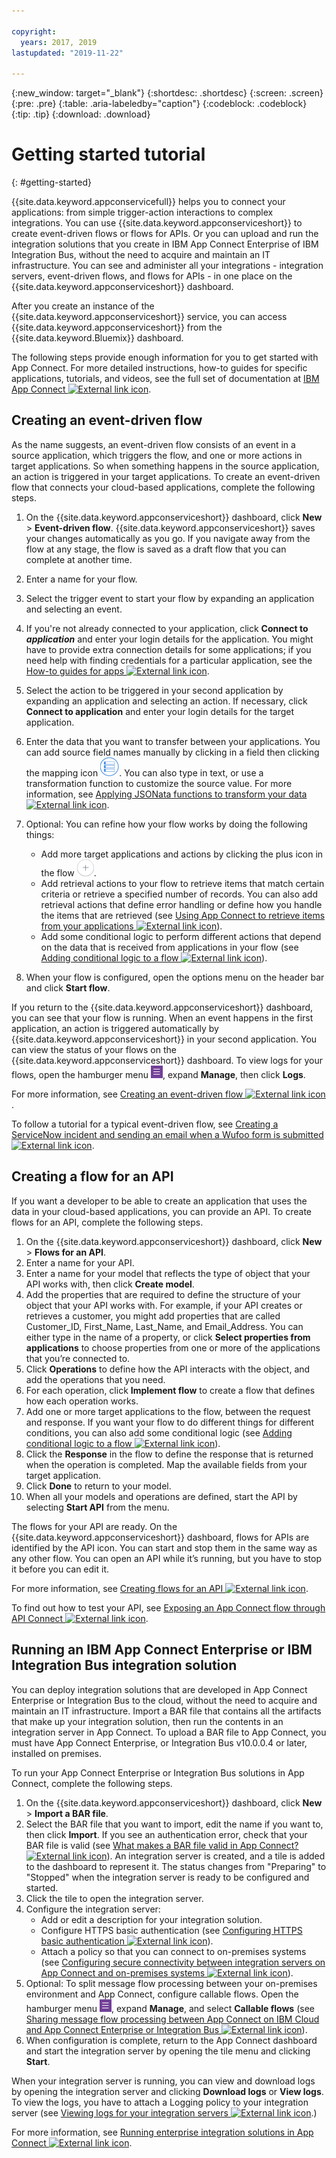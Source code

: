 ```yaml
---

copyright:
  years: 2017, 2019
lastupdated: "2019-11-22"

---
```


{:new_window: target="_blank"}
{:shortdesc: .shortdesc}
{:screen: .screen}
{:pre: .pre}
{:table: .aria-labeledby="caption"}
{:codeblock: .codeblock}
{:tip: .tip} 
{:download: .download}


# Getting started tutorial
{: #getting-started}

{{site.data.keyword.appconservicefull}} helps you to connect your applications: from simple trigger-action interactions to complex integrations.  You can use {{site.data.keyword.appconserviceshort}} to create event-driven flows or flows for APIs.  Or you can upload and run the integration solutions that you create in IBM App Connect Enterprise of IBM Integration Bus, without the need to acquire and maintain an IT infrastructure.  You can see and administer all your integrations - integration servers, event-driven flows, and flows for APIs - in one place on the {{site.data.keyword.appconserviceshort}} dashboard. 

After you create an instance of the {{site.data.keyword.appconserviceshort}} service, you can access {{site.data.keyword.appconserviceshort}} from the {{site.data.keyword.Bluemix}} dashboard.

The following steps provide enough information for you to get started with App Connect.  For more detailed instructions, how-to guides for specific applications, tutorials, and videos, see the full set of documentation at [IBM App Connect ![External link icon](../../icons/launch-glyph.svg "External link icon")](https://developer.ibm.com/integration/docs/app-connect/).

## Creating an event-driven flow

As the name suggests, an event-driven flow consists of an event in a source application, which triggers the flow, and one or more actions in target applications. So when something happens in the source application, an action is triggered in your target applications.  To create an event-driven flow that connects your cloud-based applications, complete the following steps.
1.  On the {{site.data.keyword.appconserviceshort}} dashboard, click **New** > **Event-driven flow**.
    {{site.data.keyword.appconserviceshort}} saves your changes automatically as you go. If you navigate away from the flow at any stage, the flow is saved as a draft flow that you can complete at another time.
1.  Enter a name for your flow.
1.  Select the trigger event to start your flow by expanding an application and selecting an event.
1.  If you're not already connected to your application, click **Connect to _application_** and enter your login details for the application.
    You might have to provide extra connection details for some applications; if you need help with finding credentials for a particular application, see the [How-to guides for apps ![External link icon](../../icons/launch-glyph.svg "External link icon")](https://developer.ibm.com/integration/docs/app-connect/how-to-guides-for-apps/).
1.  Select the action to be triggered in your second application by expanding an application and selecting an action.
    If necessary, click **Connect to application** and enter your login details for the target application.
1. Enter the data that you want to transfer between your applications.
    You can add source field names manually by clicking in a field then clicking the mapping icon ![Mapping icon](/images/MappingIcon.jpg). You can also type in text, or use a transformation function to customize the source value. For more information, see [Applying JSONata functions to transform your data ![External link icon](../../icons/launch-glyph.svg "External link icon")](https://developer.ibm.com/integration/docs/app-connect/creating-managing-event-driven-flows/completing-fields-action/applying-jsonata-functions/).
1. Optional: You can refine how your flow works by doing the following things:
    * Add more target applications and actions by clicking the plus icon in the flow ![Add an application icon](/images/AddApp.jpg).
    * Add retrieval actions to your flow to retrieve items that match certain criteria or retrieve a specified number of records.  You can also add retrieval actions that define error handling or define how you handle the items that are retrieved (see [Using App Connect to retrieve items from your applications ![External link icon](../../icons/launch-glyph.svg "External link icon")](https://developer.ibm.com/integration/docs/app-connect/tutorials-for-ibm-app-connect/using-ibm-app-connect-retrieve-items-applications/)).
    * Add some conditional logic to perform different actions that depend on the data that is received from applications in your flow (see [Adding conditional logic to a flow ![External link icon](../../icons/launch-glyph.svg "External link icon")](https://developer.ibm.com/integration/docs/app-connect/toolbox-utilities/adding-conditional-logic-flow/)).

1. When your flow is configured, open the options menu on the header bar and click **Start flow**.

If you return to the {{site.data.keyword.appconserviceshort}} dashboard, you can see that your flow is running.  When an event happens in the first application, an action is triggered automatically by {{site.data.keyword.appconserviceshort}} in your second application. You can view the status of your flows on the {{site.data.keyword.appconserviceshort}} dashboard.  To view logs for your flows, open the hamburger menu ![Hamburger menu icon](/images/HamburgerMenuSm.jpg), expand **Manage**, then click **Logs**.

For more information, see [Creating an event-driven flow ![External link icon](../../icons/launch-glyph.svg "External link icon")](https://developer.ibm.com/integration/docs/app-connect/tutorials-for-ibm-app-connect/creating-event-driven-flow/).

To follow a tutorial for a typical event-driven flow, see [Creating a ServiceNow incident and sending an email when a Wufoo form is submitted ![External link icon](../../icons/launch-glyph.svg "External link icon")](https://developer.ibm.com/integration/docs/app-connect/tutorials-for-ibm-app-connect/creating-event-driven-flow-creates-servicenow-incident-someone-submits-wufoo-form/).

## Creating a flow for an API

If you want a developer to be able to create an application that uses the data in your cloud-based applications, you can provide an API. To create flows for an API, complete the following steps.
1. On the {{site.data.keyword.appconserviceshort}} dashboard, click **New** > **Flows for an API**.
1. Enter a name for your API.
1. Enter a name for your model that reflects the type of object that your API works with, then click **Create model**.
1. Add the properties that are required to define the structure of your object that your API works with.
    For example, if your API creates or retrieves a customer, you might add properties that are called Customer_ID, First_Name, Last_Name, and Email_Address. You can either type in the name of a property, or click **Select properties from applications** to choose properties from one or more of the applications that you’re connected to.
1. Click **Operations** to define how the API interacts with the object, and add the operations that you need. 
1. For each operation, click **Implement flow** to create a flow that defines how each operation works. 
1. Add one or more target applications to the flow, between the request and response. 
    If you want your flow to do different things for different conditions, you can also add some conditional logic (see [Adding conditional logic to a flow ![External link icon](../../icons/launch-glyph.svg "External link icon")](https://developer.ibm.com/integration/docs/app-connect/toolbox-utilities/adding-conditional-logic-flow/)).
1. Click the **Response** in the flow to define the response that is returned when the operation is completed. Map the available fields from your target application. 
1. Click **Done** to return to your model.
1. When all your models and operations are defined, start the API by selecting **Start API** from the menu. 

The flows for your API are ready. On the {{site.data.keyword.appconserviceshort}} dashboard, flows for APIs are identified by the API icon. You can start and stop them in the same way as any other flow. You can open an API while it’s running, but you have to stop it before you can edit it.

For more information, see [Creating flows for an API  ![External link icon](../../icons/launch-glyph.svg "External link icon")](https://developer.ibm.com/integration/docs/app-connect/tutorials-for-ibm-app-connect/creating-flows-api/).

To find out how to test your API, see [Exposing an App Connect flow through API Connect ![External link icon](../../icons/launch-glyph.svg "External link icon")](https://developer.ibm.com/integration/blog/2017/08/29/exposing-app-connect-flow-api-connect/).


## Running an IBM App Connect Enterprise or IBM Integration Bus integration solution

You can deploy integration solutions that are developed in App Connect Enterprise or Integration Bus to the cloud, without the need to acquire and maintain an IT infrastructure. Import a BAR file that contains all the artifacts that make up your integration solution, then run the contents in an integration server in App Connect. To upload a BAR file to App Connect, you must have App Connect Enterprise, or Integration Bus v10.0.0.4 or later, installed on premises.

To run your App Connect Enterprise or Integration Bus solutions in App Connect, complete the following steps.
1. On the {{site.data.keyword.appconserviceshort}} dashboard, click **New** > **Import a BAR file**.
1. Select the BAR file that you want to import, edit the name if you want to, then click **Import**. 
    If you see an authentication error, check that your BAR file is valid (see [What makes a BAR file valid in App Connect? ![External link icon](../../icons/launch-glyph.svg "External link icon")](https://developer.ibm.com/integration/docs/app-connect/creating-managing-enterprise-integrations/running-on-ibm-cloud/what-makes-a-bar-file-valid-for-app-connect-app-connect-enterprise-beta/)).
    An integration server is created, and a tile is added to the dashboard to represent it. The status changes from "Preparing" to "Stopped" when the integration server is ready to be configured and started. 
1. Click the tile to open the integration server.
1. Configure the integration server:
    * Add or edit a description for your integration solution.
    * Configure HTTPS basic authentication (see [Configuring HTTPS basic authentication ![External link icon](../../icons/launch-glyph.svg "External link icon")](https://developer.ibm.com/integration/docs/app-connect/creating-managing-enterprise-integrations/running-on-ibm-cloud/configuring-https-basic-authentication-app-connect-enterprise-beta/)).
    * Attach a policy so that you can connect to on-premises systems (see [Configuring secure connectivity between integration servers on App Connect and on-premises systems ![External link icon](../../icons/launch-glyph.svg "External link icon")](https://developer.ibm.com/integration/docs/app-connect/creating-managing-enterprise-integrations/running-on-ibm-cloud/configuring-secure-connectivity-cloud-and-on-premises/)).
1. Optional: To split message flow processing between your on-premises environment and App Connect, configure callable flows. Open the hamburger menu ![Hamburger menu icon](/images/HamburgerMenuSm.jpg), expand **Manage**, and select **Callable flows** (see [Sharing message flow processing between App Connect on IBM Cloud and App Connect Enterprise or Integration Bus ![External link icon](../../icons/launch-glyph.svg "External link icon")](https://developer.ibm.com/integration/docs/app-connect/creating-managing-enterprise-integrations/running-on-ibm-cloud/sharing-message-flow-processing-cloud-and-on-premises/)).
1. When configuration is complete, return to the App Connect dashboard and start the integration server by opening the tile menu and clicking **Start**.

When your integration server is running, you can view and download logs by opening the integration server and clicking **Download logs** or **View logs**. To view the logs, you have to attach a Logging policy to your integration server (see [Viewing logs for your integration servers ![External link icon](../../icons/launch-glyph.svg "External link icon")](https://developer.ibm.com/integration/docs/app-connect/creating-managing-enterprise-integrations/running-on-ibm-cloud/viewing-logs-for-your-integration-servers-in-app-connect-enterprise-beta/).)

For more information, see [Running enterprise integration solutions in App Connect ![External link icon](../../icons/launch-glyph.svg "External link icon")](https://developer.ibm.com/integration/docs/app-connect/creating-managing-enterprise-integrations/running-on-ibm-cloud/).
